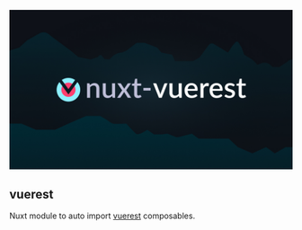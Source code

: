 ![vuerest](.github/banner.jpg)

## vuerest
Nuxt module to auto import [vuerest](https://github/voire/vuerest#readme) composables.
